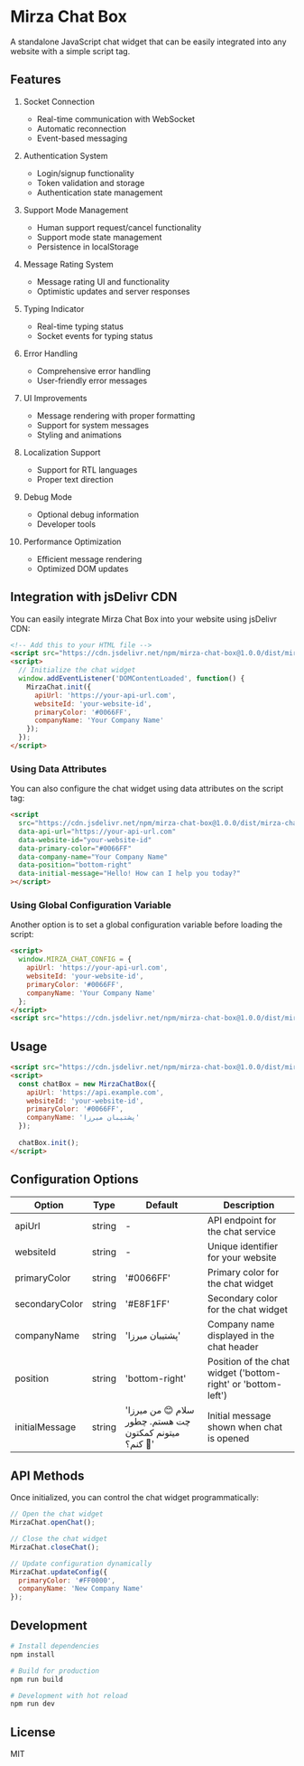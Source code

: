 # Mirza Chat Box

A standalone JavaScript chat widget that can be easily integrated into any website with a simple script tag.

## Features

1. Socket Connection
   - Real-time communication with WebSocket
   - Automatic reconnection
   - Event-based messaging

2. Authentication System
   - Login/signup functionality
   - Token validation and storage
   - Authentication state management

3. Support Mode Management
   - Human support request/cancel functionality
   - Support mode state management
   - Persistence in localStorage

4. Message Rating System
   - Message rating UI and functionality
   - Optimistic updates and server responses

5. Typing Indicator
   - Real-time typing status
   - Socket events for typing status

6. Error Handling
   - Comprehensive error handling
   - User-friendly error messages

7. UI Improvements
   - Message rendering with proper formatting
   - Support for system messages
   - Styling and animations

8. Localization Support
   - Support for RTL languages
   - Proper text direction

9. Debug Mode
   - Optional debug information
   - Developer tools

10. Performance Optimization
    - Efficient message rendering
    - Optimized DOM updates

## Integration with jsDelivr CDN

You can easily integrate Mirza Chat Box into your website using jsDelivr CDN:

```html
<!-- Add this to your HTML file -->
<script src="https://cdn.jsdelivr.net/npm/mirza-chat-box@1.0.0/dist/mirza-chat-box.js"></script>
<script>
  // Initialize the chat widget
  window.addEventListener('DOMContentLoaded', function() {
    MirzaChat.init({
      apiUrl: 'https://your-api-url.com',
      websiteId: 'your-website-id',
      primaryColor: '#0066FF',
      companyName: 'Your Company Name'
    });
  });
</script>
```

### Using Data Attributes

You can also configure the chat widget using data attributes on the script tag:

```html
<script 
  src="https://cdn.jsdelivr.net/npm/mirza-chat-box@1.0.0/dist/mirza-chat-box.js"
  data-api-url="https://your-api-url.com"
  data-website-id="your-website-id"
  data-primary-color="#0066FF"
  data-company-name="Your Company Name"
  data-position="bottom-right"
  data-initial-message="Hello! How can I help you today?"
></script>
```

### Using Global Configuration Variable

Another option is to set a global configuration variable before loading the script:

```html
<script>
  window.MIRZA_CHAT_CONFIG = {
    apiUrl: 'https://your-api-url.com',
    websiteId: 'your-website-id',
    primaryColor: '#0066FF',
    companyName: 'Your Company Name'
  };
</script>
<script src="https://cdn.jsdelivr.net/npm/mirza-chat-box@1.0.0/dist/mirza-chat-box.js"></script>
```

## Usage

```html
<script src="https://cdn.jsdelivr.net/npm/mirza-chat-box@1.0.0/dist/mirza-chat-box.js"></script>
<script>
  const chatBox = new MirzaChatBox({
    apiUrl: 'https://api.example.com',
    websiteId: 'your-website-id',
    primaryColor: '#0066FF',
    companyName: 'پشتیبان میرزا'
  });
  
  chatBox.init();
</script>
```

## Configuration Options

| Option | Type | Default | Description |
|--------|------|---------|-------------|
| apiUrl | string | - | API endpoint for the chat service |
| websiteId | string | - | Unique identifier for your website |
| primaryColor | string | '#0066FF' | Primary color for the chat widget |
| secondaryColor | string | '#E8F1FF' | Secondary color for the chat widget |
| companyName | string | 'پشتیبان میرزا' | Company name displayed in the chat header |
| position | string | 'bottom-right' | Position of the chat widget ('bottom-right' or 'bottom-left') |
| initialMessage | string | 'سلام 😊 من میرزا چت هستم. چطور میتونم کمکتون کنم؟ 🤖' | Initial message shown when chat is opened |

## API Methods

Once initialized, you can control the chat widget programmatically:

```javascript
// Open the chat widget
MirzaChat.openChat();

// Close the chat widget
MirzaChat.closeChat();

// Update configuration dynamically
MirzaChat.updateConfig({
  primaryColor: '#FF0000',
  companyName: 'New Company Name'
});
```

## Development

```bash
# Install dependencies
npm install

# Build for production
npm run build

# Development with hot reload
npm run dev
```

## License

MIT 